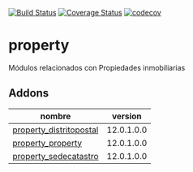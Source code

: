 [![Build Status](https://travis-ci.org/OdooNodrizaTech/property.svg?branch=12.0)](https://travis-ci.org/OdooNodrizaTech/property)
[![Coverage Status](https://coveralls.io/repos/github/OdooNodrizaTech/property/badge.svg?branch=12.0)](https://coveralls.io/github/OdooNodrizaTech/property?branch=12.0)
[![codecov](https://codecov.io/gh/OdooNodrizaTech/property/branch/12.0/graph/badge.svg)](https://codecov.io/gh/OdooNodrizaTech/property)

property
=========
Módulos relacionados con Propiedades inmobiliarias


Addons
----------------
nombre | version
--- | ---
[property_distritopostal](property_distritopostal/) | 12.0.1.0.0
[property_property](property_property/) | 12.0.1.0.0
[property_sedecatastro](property_sedecatastro/) | 12.0.1.0.0
